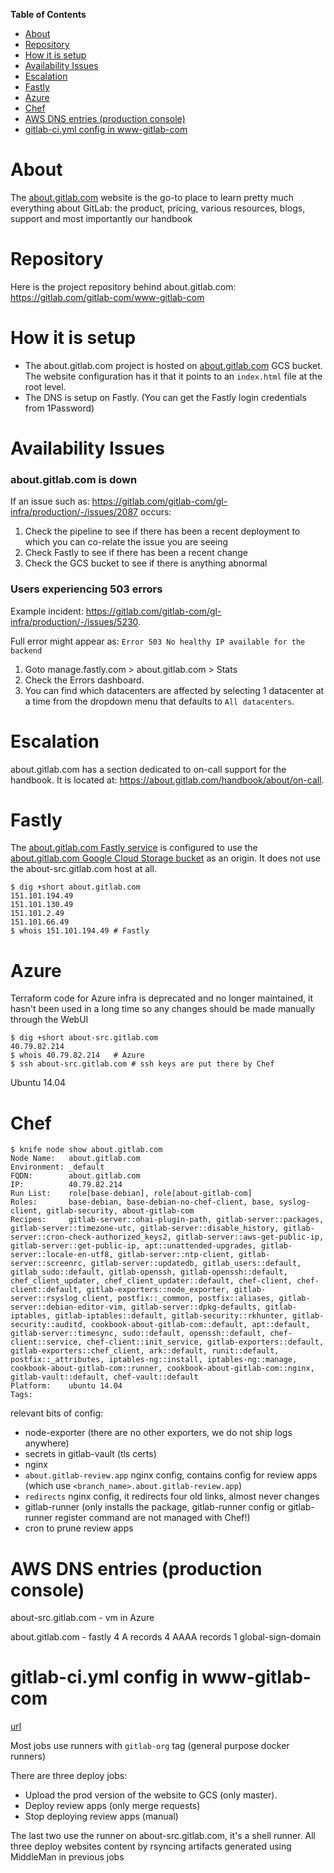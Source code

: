 <!-- markdown-toc start - Don't edit this section. Run M-x markdown-toc-refresh-toc -->
**Table of Contents**

- [About](#about)
- [Repository](#repository)
- [How it is setup](#how-it-is-setup)
- [Availability Issues](#availability-issues)
- [Escalation](#escalation)
- [Fastly](#fastly)
- [Azure](#azure)
- [Chef](#chef)
- [AWS DNS entries (production console)](#aws-dns-entries-production-console)
- [gitlab-ci.yml config in www-gitlab-com](#gitlab-ciyml-config-in-www-gitlab-com)

<!-- markdown-toc end -->

# About #
The [about.gitlab.com](https://gitlab.com/gitlab-com/www-gitlab-com) website is the go-to place to learn pretty much everything about GitLab: the product, pricing, various resources, blogs, support and most importantly our handbook

# Repository #
Here is the project repository behind about.gitlab.com: https://gitlab.com/gitlab-com/www-gitlab-com

# How it is setup #
- The about.gitlab.com project is hosted on [about.gitlab.com](https://console.cloud.google.com/storage/browser/about.gitlab.com?forceOnBucketsSortingFiltering=false&authuser=1&folder=&organizationId=&project=gitlab-production) GCS bucket. The website configuration has it that it points to an `index.html` file at the root level.
- The DNS is setup on Fastly. (You can get the Fastly login credentials from 1Password)

# Availability Issues #

### about.gitlab.com is down
If an issue such as: https://gitlab.com/gitlab-com/gl-infra/production/-/issues/2087 occurs:

1. Check the pipeline to see if there has been a recent deployment to which you can co-relate the issue you are seeing
2. Check Fastly to see if there has been a recent change
3. Check the GCS bucket to see if there is anything abnormal

### Users experiencing 503 errors

Example incident: https://gitlab.com/gitlab-com/gl-infra/production/-/issues/5230.

Full error might appear as: `Error 503 No healthy IP available for the backend`

1. Goto manage.fastly.com > about.gitlab.com > Stats
1. Check the Errors dashboard.
1. You can find which datacenters are affected by selecting 1 datacenter at a time from the dropdown menu that defaults to `All datacenters`.

# Escalation #

about.gitlab.com has a section dedicated to on-call support for the handbook. It is located at: https://about.gitlab.com/handbook/about/on-call.

# Fastly #

The [about.gitlab.com Fastly service](https://manage.fastly.com/configure/services/652MHuIME217ZATbh7vFWC)
is configured to use the [about.gitlab.com Google Cloud Storage bucket](https://console.cloud.google.com/storage/browser/about.gitlab.com?project=gitlab-production)
as an origin. It does not use the about-src.gitlab.com host at all.

```
$ dig +short about.gitlab.com
151.101.194.49
151.101.130.49
151.101.2.49
151.101.66.49
$ whois 151.101.194.49 # Fastly
```

# Azure #

Terraform code for Azure infra is deprecated and no longer maintained, it hasn't been used in a long time so any changes should be made manually through the WebUI

```
$ dig +short about-src.gitlab.com
40.79.82.214
$ whois 40.79.82.214   # Azure
$ ssh about-src.gitlab.com # ssh keys are put there by Chef

```

Ubuntu 14.04


# Chef #


```
$ knife node show about.gitlab.com
Node Name:   about.gitlab.com
Environment: _default
FQDN:        about.gitlab.com
IP:          40.79.82.214
Run List:    role[base-debian], role[about-gitlab-com]
Roles:       base-debian, base-debian-no-chef-client, base, syslog-client, gitlab-security, about-gitlab-com
Recipes:     gitlab-server::ohai-plugin-path, gitlab-server::packages, gitlab-server::timezone-utc, gitlab-server::disable_history, gitlab-server::cron-check-authorized_keys2, gitlab-server::aws-get-public-ip, gitlab-server::get-public-ip, apt::unattended-upgrades, gitlab-server::locale-en-utf8, gitlab-server::ntp-client, gitlab-server::screenrc, gitlab-server::updatedb, gitlab_users::default, gitlab_sudo::default, gitlab-openssh, gitlab-openssh::default, chef_client_updater, chef_client_updater::default, chef-client, chef-client::default, gitlab-exporters::node_exporter, gitlab-server::rsyslog_client, postfix::_common, postfix::aliases, gitlab-server::debian-editor-vim, gitlab-server::dpkg-defaults, gitlab-iptables, gitlab-iptables::default, gitlab-security::rkhunter, gitlab-security::auditd, cookbook-about-gitlab-com::default, apt::default, gitlab-server::timesync, sudo::default, openssh::default, chef-client::service, chef-client::init_service, gitlab-exporters::default, gitlab-exporters::chef_client, ark::default, runit::default, postfix::_attributes, iptables-ng::install, iptables-ng::manage, cookbook-about-gitlab-com::runner, cookbook-about-gitlab-com::nginx, gitlab-vault::default, chef-vault::default
Platform:    ubuntu 14.04
Tags:
```

relevant bits of config:
- node-exporter (there are no other exporters, we do not ship logs anywhere)
- secrets in gitlab-vault (tls certs)
- nginx
- `about.gitlab-review.app` nginx config, contains config for review apps (which use `<branch_name>.about.gitlab-review.app`)
- `redirects` nginx config, it redirects four old links, almost never changes
- gitlab-runner (only installs the package, gitlab-runner config or gitlab-runner register command are not managed with Chef!)
- cron to prune review apps

# AWS DNS entries (production console) #

about-src.gitlab.com - vm in Azure

about.gitlab.com - fastly
4 A records
4 AAAA records
1 global-sign-domain

# gitlab-ci.yml config in www-gitlab-com #

[url](https://gitlab.com/gitlab-com/www-gitlab-com/blob/master/.gitlab-ci.yml)

Most jobs use runners with `gitlab-org` tag (general purpose docker runners)

There are three deploy jobs:

- Upload the prod version of the website to GCS (only master).
- Deploy review apps (only merge requests)
- Stop deploying review apps (manual)

The last two use the runner on about-src.gitlab.com, it's a shell runner.
All three deploy websites content by rsyncing artifacts generated using MiddleMan in previous jobs
